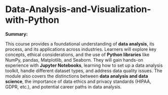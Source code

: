 # Data-Analysis-and-Visualization-with-Python

**Summary:**  

This course provides a foundational understanding of **data analysis**, its process, and its applications across industries. Learners will explore key concepts, ethical considerations, and the use of **Python libraries** like NumPy, pandas, Matplotlib, and Seaborn. They will gain hands-on experience with **Jupyter Notebooks**, learning how to set up a data analysis toolkit, handle different dataset types, and address data quality issues. The module also covers the distinctions between **data analysis and data science**, the importance of data ethics and privacy standards (HIPAA, GDPR, etc.), and potential career paths in data analysis.
